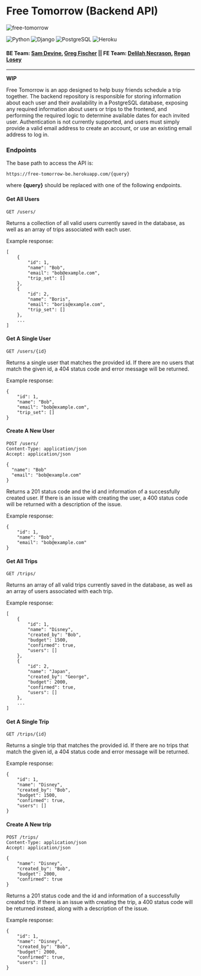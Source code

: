 # Free Tomorrow (Backend API)

![free-tomorrow](https://circleci.com/gh/free-tomorrow/free_tomorrow_backend.svg?style=svg)

![Python](https://img.shields.io/badge/Python-3776AB?style=for-the-badge&logo=python&logoColor=white)
![Django](https://img.shields.io/badge/Django-092E20?style=for-the-badge&logo=django&logoColor=white)
![PostgreSQL](https://img.shields.io/badge/PostgreSQL-316192?style=for-the-badge&logo=postgresql&logoColor=white)
![Heroku](https://img.shields.io/badge/Heroku-430098?style=for-the-badge&logo=heroku&logoColor=white)

#### BE Team: [Sam Devine](https://github.com/samueldevine), [Greg Fischer](https://github.com/GregoryJFischer) || FE Team: [Delilah Necrason](https://github.com/delilahrois), [Regan Losey](https://github.com/reganlosey)

-------------------------------------------------------------------------------

**WIP**

Free Tomorrow is an app designed to help busy friends schedule a trip together. The backend repository is responsible for storing information about each user and their availability in a PostgreSQL database, exposing any required information about users or trips to the frontend, and performing the required logic to determine available dates for each invited user. Authentication is not currently supported, and users must simply provide a valid email address to create an account, or use an existing email address to log in.

### Endpoints

The base path to access the API is:

```
https://free-tomorrow-be.herokuapp.com/{query}
```

where **{query}** should be replaced with one of the following endpoints.

#### Get All Users

`GET /users/`

Returns a collection of all valid users currently saved in the database, as well as an array of trips associated with each user.

Example response:
```
[
    {
        "id": 1,
        "name": "Bob",
        "email": "bob@example.com",
        "trip_set": []
    },
    {
        "id": 2,
        "name": "Boris",
        "email": "boris@example.com",
        "trip_set": []
    },
    ...
]
```

#### Get A Single User

`GET /users/{id}`

Returns a single user that matches the provided id. If there are no users that match the given id, a 404 status code and error message will be returned.

Example response:
```
{
    "id": 1,
    "name": "Bob",
    "email": "bob@example.com",
    "trip_set": []
}
```

#### Create A New User

```
POST /users/
Content-Type: application/json
Accept: application/json

{
  "name": "Bob"
  "email": "bob@example.com"
}
```

Returns a 201 status code and the id and information of a successfully created user. If there is an issue with creating the user, a 400 status code will be returned with a description of the issue.

Example response:
```
{
    "id": 1,
    "name": "Bob",
    "email": "bob@example.com"
}
```

#### Get All Trips

`GET /trips/`

Returns an array of all valid trips currently saved in the database, as well as an array of users associated with each trip.

Example response:
```
[
    {
        "id": 1,
        "name": "Disney",
        "created_by": "Bob",
        "budget": 1500,
        "confirmed": true,
        "users": []
    },
    {
        "id": 2,
        "name": "Japan",
        "created_by": "George",
        "budget": 2000,
        "confirmed": true,
        "users": []
    },
    ...
]
```

#### Get A Single Trip

`GET /trips/{id}`

Returns a single trip that matches the provided id. If there are no trips that match the given id, a 404 status code and error message will be returned.

Example response:
```
{
    "id": 1,
    "name": "Disney",
    "created_by": "Bob",
    "budget": 1500,
    "confirmed": true,
    "users": []
}
```

#### Create A New trip

```
POST /trips/
Content-Type: application/json
Accept: application/json

{
    "name": "Disney",
    "created_by": "Bob",
    "budget": 2000,
    "confirmed": true
}
```

Returns a 201 status code and the id and information of a successfully created trip. If there is an issue with creating the trip, a 400 status code will be returned instead, along with a description of the issue.

Example response:
```
{
    "id": 1,
    "name": "Disney",
    "created_by": "Bob",
    "budget": 2000,
    "confirmed": true,
    "users": []
}
```

